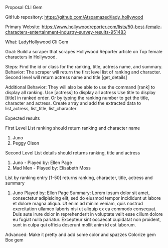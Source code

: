 Proposal CLI Gem

GitHub repository: https://github.com/Atsoamazed/lady_hollywood

Primary Website: https://www.hollywoodreporter.com/lists/50-best-female-characters-entertainment-industry-survey-results-951483

What: LadyHollywood Cli Gem

Goal:
Build a scraper that scrapes Hollywood Reporter article on Top female characters in Hollywood.

Steps:
 Find the id or class for the ranking, title, actress name, and summary.
Behavior:
The scraper will return the first level  list of  ranking and character.
Second level will return  actress name and  title  [get_details]

Additional Behavior:
They will also be able to use the command [rank] to display all ranking.
Use [actress] to display all actress
Use title to display [title] in ranked order.
 Or by typing the ranking number to get the title, character and actress.
Create array and add the extracted data to list_actress, list_title, list_character


Expected results

First Level
List ranking should return ranking and character name
1. Juno
2. Peggy Olson

Second Level
List details should returns ranking, title and actress

1. Juno - Played by: Ellen Page
2. Mad Men - Played by: Elisabeth Moss


List by ranking entry [1-50] returns ranking, character, title, actress and summary
1. Juno
Played by: Ellen Page
Summary: Lorem ipsum dolor sit amet, consectetur adipisicing elit, sed do eiusmod tempor incididunt ut labore et dolore magna aliqua. Ut enim ad minim veniam, quis nostrud exercitation ullamco laboris nisi ut aliquip ex ea commodo consequat. Duis aute irure dolor in reprehenderit in voluptate velit esse cillum dolore eu fugiat nulla pariatur. Excepteur sint occaecat cupidatat non proident, sunt in culpa qui officia deserunt mollit anim id est laborum.


Advanced:
Make it pretty and add some color and spazzes
Colorize gem
Box gem
